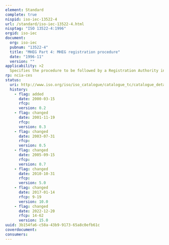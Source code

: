 ```yaml
---
element: Standard
complete: true
nispid: iso-iec-13522-4
url: /standard/iso-iec-13522-4.html
nisptag: "ISO 13522-4:1996"
orgid: iso-iec
document:
  org: iso-iec
  pubnum: "13522-4"
  title: "MHEG Part 4: MHEG registration procedure"
  date: "1996-11"
  version: ""
applicability: >2
  Specifies the procedure to be followed by a Registration Authority in preparing, maintaining and publishing a register of names (identifiers) allocated to MHEG Registered Objects.
rp: ncia-ces
status:
  uri: http://www.iso.org/iso/iso_catalogue/catalogue_tc/catalogue_detail.htm?csnumber=25411
  history: 
    - flag: added
      date: 2000-03-15
      rfcp: 
      version: 0.2
    - flag: changed
      date: 2001-11-19
      rfcp: 
      version: 0.3
    - flag: changed
      date: 2003-07-31
      rfcp: 
      version: 0.5
    - flag: changed
      date: 2005-09-15
      rfcp: 
      version: 0.7
    - flag: changed
      date: 2010-10-31
      rfcp: 
      version: 5.0
    - flag: changed
      date: 2017-01-14
      rfcp: 9-19
      version: 10.0
    - flag: changed
      date: 2022-12-20
      rfcp: 14-62
      version: 15.0
uuid: 3b154fa6-c58a-43b9-9173-65a8c0efb61c
coverdocument:
consumers:
---
```

